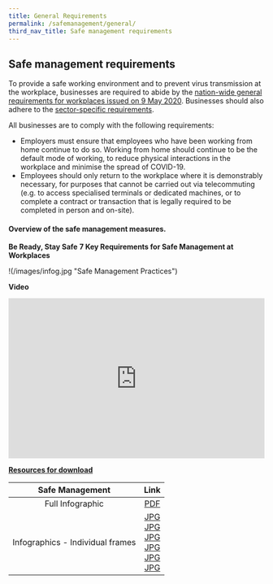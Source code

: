 ```yaml
---
title: General Requirements
permalink: /safemanagement/general/
third_nav_title: Safe management requirements
---
```

## Safe management requirements

To provide a safe working environment and to prevent virus transmission at the workplace, businesses are required to abide by the <a href="https://www.mom.gov.sg/covid-19/requirements-for-safe-management-measures">nation-wide general requirements for workplaces issued on 9 May 2020</a>. Businesses should also adhere to the <a href="https://covid.gobusiness.gov.sg/safemanagement/sector/">sector-specific requirements</a>.

All businesses are to comply with the following requirements:
- Employers must ensure that employees who have been working from home continue to do so. Working from home should continue to be the default mode of working, to reduce physical interactions in the workplace and minimise the spread of COVID-19.
- Employees should only return to the workplace where it is demonstrably necessary, for purposes that cannot be carried out via telecommuting (e.g. to access specialised terminals or dedicated machines, or to complete a contract or transaction that is legally required to be completed in person and on-site).

#### Overview of the safe management measures.

**Be Ready, Stay Safe**
**7 Key Requirements for Safe Management at Workplaces**

!(/images/infog.jpg "Safe Management Practices")

**Video**

<iframe width="100%" height="315" src="https://www.youtube.com/embed/lzCc0TOA7F4" frameborder="0" allow="accelerometer; autoplay; encrypted-media; gyroscope; picture-in-picture" allowfullscreen></iframe>

**<ins>Resources for download</ins>**

|         Safe Management          |                                                                                                                                                                           Link                                                                                                                                                                            |
| :------------------------------: | :-------------------------------------------------------------------------------------------------------------------------------------------------------------------------------------------------------------------------------------------------------------------------------------------------------------------------------------------------------: |
|         Full Infographic         |                                                                                                               <a href="/images/Resumption_of_Biz_Activities_-_Safe_Management_Measures_Infographic_Revised_FA.pdf" target="_blank">PDF</a>                                                                                                                |
| Infographics - Individual frames | <a href="/images/img-01.jpg" target="_blank">JPG</a> <br>  <a href="/images/img-02.jpg" target="_blank">JPG</a>  <br>  <a href="/images/img-03.jpg" target="_blank">JPG</a> <br> <a href="/images/img-04.jpg" target="_blank">JPG</a> <br> <a href="/images/img-05.jpg" target="_blank">JPG</a> <br> <a href="/images/img-06.jpg" target="_blank">JPG</a> |
